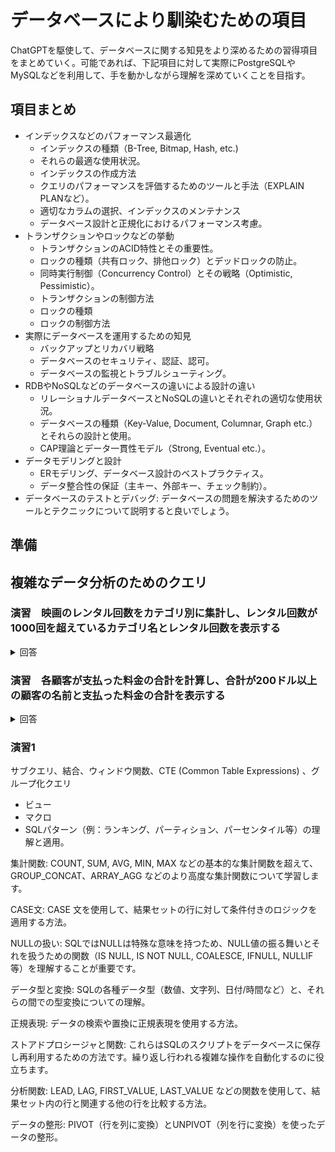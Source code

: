 # データベースにより馴染むための項目

ChatGPTを駆使して、データベースに関する知見をより深めるための習得項目をまとめていく。可能であれば、下記項目に対して実際にPostgreSQLやMySQLなどを利用して、手を動かしながら理解を深めていくことを目指す。

## 項目まとめ

- インデックスなどのパフォーマンス最適化
  - インデックスの種類（B-Tree, Bitmap, Hash, etc.)
  - それらの最適な使用状況。
  - インデックスの作成方法
  - クエリのパフォーマンスを評価するためのツールと手法（EXPLAIN PLANなど）。
  - 適切なカラムの選択、インデックスのメンテナンス
  - データベース設計と正規化におけるパフォーマンス考慮。
- トランザクションやロックなどの挙動
  - トランザクションのACID特性とその重要性。
  - ロックの種類（共有ロック、排他ロック）とデッドロックの防止。
  - 同時実行制御（Concurrency Control）とその戦略（Optimistic, Pessimistic）。
  - トランザクションの制御方法
  - ロックの種類
  - ロックの制御方法
- 実際にデータベースを運用するための知見
  - バックアップとリカバリ戦略
  - データベースのセキュリティ、認証、認可。
  - データベースの監視とトラブルシューティング。
- RDBやNoSQLなどのデータベースの違いによる設計の違い
  - リレーショナルデータベースとNoSQLの違いとそれぞれの適切な使用状況。
  - データベースの種類（Key-Value, Document, Columnar, Graph etc.）とそれらの設計と使用。
  - CAP理論とデータ一貫性モデル（Strong, Eventual etc.）。
- データモデリングと設計
  - ERモデリング、データベース設計のベストプラクティス。
  - データ整合性の保証（主キー、外部キー、チェック制約）。
- データベースのテストとデバッグ: データベースの問題を解決するためのツールとテクニックについて説明すると良いでしょう。

## 準備

## 複雑なデータ分析のためのクエリ

### 演習　映画のレンタル回数をカテゴリ別に集計し、レンタル回数が1000回を超えているカテゴリ名とレンタル回数を表示する

<details>
<summary>回答</summary>

```sql
SELECT c.name AS category_name, COUNT(r.rental_id) AS rental_count
FROM category c
JOIN film_category fc ON c.category_id = fc.category_id
JOIN inventory i ON fc.film_id = i.film_id
JOIN rental r ON i.inventory_id = r.inventory_id
GROUP BY c.name
HAVING COUNT(r.rental_id) >= 5000;
```
 
</details>

### 演習　各顧客が支払った料金の合計を計算し、合計が200ドル以上の顧客の名前と支払った料金の合計を表示する

<details>
<summary>回答</summary>

```sql
SELECT c.first_name, c.last_name, SUM(p.amount) AS total_payment
FROM customer c
JOIN payment p ON c.customer_id = p.customer_id
GROUP BY c.customer_id, c.first_name, c.last_name
HAVING SUM(p.amount) >= 200;
```
 
</details>


### 演習1

サブクエリ、結合、ウィンドウ関数、CTE (Common Table Expressions) 、グループ化クエリ
  - ビュー
  - マクロ
  - SQLパターン（例：ランキング、パーティション、パーセンタイル等）の理解と適用。

集計関数: COUNT, SUM, AVG, MIN, MAX などの基本的な集計関数を超えて、GROUP_CONCAT、ARRAY_AGG などのより高度な集計関数について学習します。

CASE文: CASE 文を使用して、結果セットの行に対して条件付きのロジックを適用する方法。

NULLの扱い: SQLではNULLは特殊な意味を持つため、NULL値の振る舞いとそれを扱うための関数（IS NULL, IS NOT NULL, COALESCE, IFNULL, NULLIF等）を理解することが重要です。

データ型と変換: SQLの各種データ型（数値、文字列、日付/時間など）と、それらの間での型変換についての理解。

正規表現: データの検索や置換に正規表現を使用する方法。

ストアドプロシージャと関数: これらはSQLのスクリプトをデータベースに保存し再利用するための方法です。繰り返し行われる複雑な操作を自動化するのに役立ちます。

分析関数: LEAD, LAG, FIRST_VALUE, LAST_VALUE などの関数を使用して、結果セット内の行と関連する他の行を比較する方法。

データの整形: PIVOT（行を列に変換）とUNPIVOT（列を行に変換）を使ったデータの整形。


